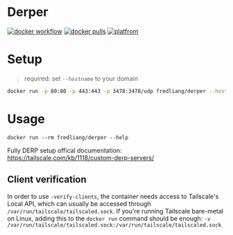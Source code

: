 # Derper

[![docker workflow](https://github.com/fredliang44/derper-docker/actions/workflows/docker-image.yml/badge.svg)](https://hub.docker.com/r/fredliang/derper)
[![docker pulls](https://img.shields.io/docker/pulls/fredliang/derper.svg?color=brightgreen)](https://hub.docker.com/r/fredliang/derper)
[![platfrom](https://img.shields.io/badge/platform-amd64%20%7C%20arm64-brightgreen)](https://hub.docker.com/r/fredliang/derper/tags)

# Setup

> required: set `--hostname` to your domain

```bash
docker run -p 80:80 -p 443:443 -p 3478:3478/udp fredliang/derper --hostname=derper.example.com
```

# Usage

`docker run --rm fredliang/derper --help`

Fully DERP setup offical documentation: https://tailscale.com/kb/1118/custom-derp-servers/

## Client verification

In order to use `-verify-clients`, the container needs access to Tailscale's Local API, which can usually be accessed through `/var/run/tailscale/tailscaled.sock`. If you're running Tailscale bare-metal on Linux, adding this to the `docker run` command should be enough: `-v /var/run/tailscale/tailscaled.sock:/var/run/tailscale/tailscaled.sock`
